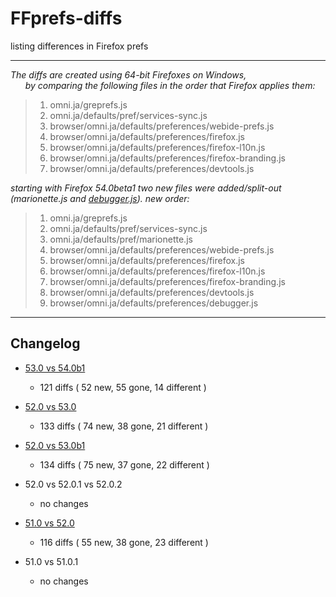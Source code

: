 # FFprefs-diffs
listing differences in Firefox prefs

___

_The diffs are created using 64-bit Firefoxes on Windows,  
&nbsp;&nbsp;&nbsp;&nbsp;&nbsp;&nbsp;by comparing the following files in the order that Firefox applies them:_

> 1. omni.ja/greprefs.js
> 2. omni.ja/defaults/pref/services-sync.js
> 3. browser/omni.ja/defaults/preferences/webide-prefs.js
> 4. browser/omni.ja/defaults/preferences/firefox.js
> 5. browser/omni.ja/defaults/preferences/firefox-l10n.js
> 6. browser/omni.ja/defaults/preferences/firefox-branding.js
> 7. browser/omni.ja/defaults/preferences/devtools.js

_starting with Firefox 54.0beta1 two new files were added/split-out (marionette.js and [debugger.js](https://bugzilla.mozilla.org/show_bug.cgi?id=1328693)). new order:_

> 1. omni.ja/greprefs.js
> 2. omni.ja/defaults/pref/services-sync.js
> 3. omni.ja/defaults/pref/marionette.js
> 4. browser/omni.ja/defaults/preferences/webide-prefs.js
> 5. browser/omni.ja/defaults/preferences/firefox.js
> 6. browser/omni.ja/defaults/preferences/firefox-l10n.js
> 7. browser/omni.ja/defaults/preferences/firefox-branding.js
> 8. browser/omni.ja/defaults/preferences/devtools.js
> 9. browser/omni.ja/defaults/preferences/debugger.js
___

## Changelog

* [53.0 vs 54.0b1](https://github.com/earthlng/FFprefs-diffs/blob/master/diff-v53.0-vs-v54.0b1.log.js "53.0 vs 54.0b1")
  * 121 diffs ( 52 new, 55 gone, 14 different )

* [52.0 vs 53.0](https://github.com/earthlng/FFprefs-diffs/blob/master/diff-v52.0-vs-v53.0.log.js "52.0 vs 53.0")
  * 133 diffs ( 74 new, 38 gone, 21 different )

* [52.0 vs 53.0b1](https://github.com/earthlng/FFprefs-diffs/blob/master/diff-v52.0-vs-v53.0b1.log.js "52.0 vs 53.0b1")
  * 134 diffs ( 75 new, 37 gone, 22 different )

* 52.0 vs 52.0.1 vs 52.0.2
  * no changes

* [51.0 vs 52.0](https://github.com/earthlng/FFprefs-diffs/blob/master/diff-v51.0-vs-v52.0.log.js "51.0 vs 52.0")
  * 116 diffs ( 55 new, 38 gone, 23 different )

* 51.0 vs 51.0.1
  * no changes


